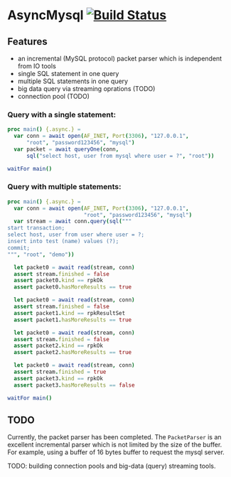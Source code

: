 # AsyncMysql [![Build Status](https://travis-ci.org/tulayang/asyncmysql.svg?branch=master)](https://travis-ci.org/tulayang/asyncmysql)

## Features

* an incremental (MySQL protocol) packet parser which is independent from IO tools 
* single SQL statement in one query
* multiple SQL statements in one query
* big data query via streaming oprations (TODO)
* connection pool (TODO)

### Query with a single statement:

```nim
proc main() {.async.} =
  var conn = await open(AF_INET, Port(3306), "127.0.0.1", 
      "root", "password123456", "mysql")
  var packet = await queryOne(conn, 
      sql("select host, user from mysql where user = ?", "root")) 

waitFor main()
```

### Query with multiple statements:

```nim
proc main() {.async.} =
  var conn = await open(AF_INET, Port(3306), "127.0.0.1", 
                        "root", "password123456", "mysql")
  var stream = await conn.query(sql("""
start transaction;
select host, user from user where user = ?;
insert into test (name) values (?);
commit;
""", "root", "demo"))

  let packet0 = await read(stream, conn)
  assert stream.finished = false
  assert packet0.kind == rpkOk
  assert packet0.hasMoreResults == true

  let packet0 = await read(stream, conn)
  assert stream.finished = false
  assert packet1.kind == rpkResultSet
  assert packet1.hasMoreResults == true

  let packet0 = await read(stream, conn)
  assert stream.finished = false
  assert packet2.kind == rpkOk
  assert packet2.hasMoreResults == true

  let packet0 = await read(stream, conn)
  assert stream.finished = true
  assert packet3.kind == rpkOk
  assert packet3.hasMoreResults == false

waitFor main()
```

## TODO 

Currently, the packet parser has been completed. The ``PacketParser`` is an excellent incremental parser which is not limited by the size of the buffer. For example, using a buffer of 16 bytes buffer to request the mysql server.

TODO: building connection pools and big-data (query) streaming tools.





